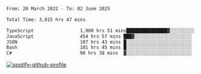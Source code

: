 <!--START_SECTION:waka-->

```txt
From: 20 March 2022 - To: 02 June 2025

Total Time: 3,015 hrs 47 mins

TypeScript                 1,900 hrs 51 mins███████████████▓░░░░░░░░░   63.03 %
JavaScript                 454 hrs 57 mins ███▓░░░░░░░░░░░░░░░░░░░░░   15.09 %
JSON                       107 hrs 43 mins █░░░░░░░░░░░░░░░░░░░░░░░░   03.57 %
Bash                       101 hrs 45 mins █░░░░░░░░░░░░░░░░░░░░░░░░   03.37 %
C#                         98 hrs 38 mins  ▓░░░░░░░░░░░░░░░░░░░░░░░░   03.27 %
```

<!--END_SECTION:waka-->
[![spotify-github-profile](https://spotify-github-profile.vercel.app/api/view?uid=c00zprrvy9xiloa9qnco3hmng&cover_image=true&theme=novatorem&show_offline=false&background_color=121212&bar_color=53b14f&bar_color_cover=false)](https://spotify-github-profile.vercel.app/api/view?uid=c00zprrvy9xiloa9qnco3hmng&redirect=true)



